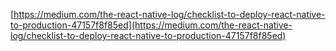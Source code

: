 [https://medium.com/the-react-native-log/checklist-to-deploy-react-native-to-production-47157f8f85ed](https://medium.com/the-react-native-log/checklist-to-deploy-react-native-to-production-47157f8f85ed)
